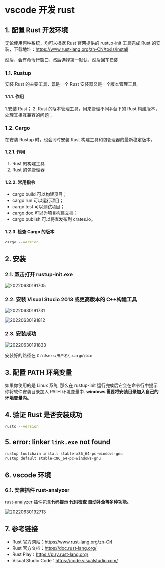 # vscode 开发 rust

## 1. 配置 Rust 开发环境

无论使用何种系统，均可以根据 Rust 官网提供的 rustup-init 工具完成 Rust 的安装，下载地址：<https://www.rust-lang.org/zh-CN/tools/install>

然后，会有命令行窗口，然后选择第一默认，然后回车安装

### 1.1. Rustup

安装 Rust 的主要工具，既是一个 Rust 安装器又是一个版本管理工具。

#### 1.1.1. 作用

1.安装 Rust； 2. Rust 的版本管理工具，用来管理不同平台下的 Rust 构建版本，处理其相互兼容的问题；

### 1.2. Cargo

在安装 Rustup 时，也会同时安装 Rust 构建工具和包管理器的最新稳定版本。

#### 1.2.1. 作用

1. Rust 的构建工具
2. Rust 的包管理器

#### 1.2.2. 常用指令

- cargo build 可以构建项目；
- cargo run 可以运行项目；
- cargo test 可以测试项目；
- cargo doc 可以为项目构建文档；
- cargo publish 可以将库发布到 crates.io。

#### 1.2.3. 检查 Cargo 的版本

```sh
cargo --version
```

## 2. 安装

### 2.1. 双击打开 rustup-init.exe

![20220630191705](https://img-blog.csdnimg.cn/2e813ed7be3a4f0a8c2f322702de5b55.png)

### 2.2. 安装 Visual Studio 2013 或更高版本的 C++构建工具

![20220630191731](https://img-blog.csdnimg.cn/1fdbf29e1e0d45dabf9ff96eb58bc9fe.png?x-oss-process=image/watermark,type_ZHJvaWRzYW5zZmFsbGJhY2s,shadow_50,text_Q1NETiBA6LW16ZuvX-WQjuerr-W8gOWPkeW3peeoi-W4iA==,size_16,color_FFFFFF,t_70,g_se,x_16)

![20220630191812](https://img-blog.csdnimg.cn/fb5d5301e5054802a6a8c915841a7971.png?x-oss-process=image/watermark,type_ZHJvaWRzYW5zZmFsbGJhY2s,shadow_50,text_Q1NETiBA6LW16ZuvX-WQjuerr-W8gOWPkeW3peeoi-W4iA==,size_13,color_FFFFFF,t_70,g_se,x_16)

### 2.3. 安装成功

![20220630191833](https://img-blog.csdnimg.cn/c9bfd54f062a4f47b27039ad87a020e7.png?x-oss-process=image/watermark,type_ZHJvaWRzYW5zZmFsbGJhY2s,shadow_50,text_Q1NETiBA6LW16ZuvX-WQjuerr-W8gOWPkeW3peeoi-W4iA==,size_14,color_FFFFFF,t_70,g_se,x_16)

安装好的路径在 `C:\Users\用户名\.cargo\bin`

## 3. 配置 PATH 环境变量

如果你使用的是 Linux 系统, 那么在 rustup-init 运行完成后它会在命令行中提示你将软件安装目录加入 PATH 环境变量中.
**windows 需要将安装目录加入自己的环境变量内。**

## 4. 验证 Rust 是否安装成功

```sh
rustc --version
```

## 5. error: linker `link.exe` not found

```sh
rustup toolchain install stable-x86_64-pc-windows-gnu
rustup default stable-x86_64-pc-windows-gnu
```

## 6. vscode 环境

### 6.1. 安装插件 rust-analyzer

rust-analyzer 插件包含**代码提示 代码检查 自动补全等多种功能。**

![20220630192713](https://img-blog.csdnimg.cn/9115545e39dd473da5f887350e21764f.png?x-oss-process=image/watermark,type_ZHJvaWRzYW5zZmFsbGJhY2s,shadow_50,text_Q1NETiBA6LW16ZuvX-WQjuerr-W8gOWPkeW3peeoi-W4iA==,size_14,color_FFFFFF,t_70,g_se,x_16)

## 7. 参考链接

- Rust 官方网站：<https://www.rust-lang.org/zh-CN>
- Rust 官方文档：<https://doc.rust-lang.org/>
- Rust Play：<https://play.rust-lang.org/>
- Visual Studio Code：<https://code.visualstudio.com/>
